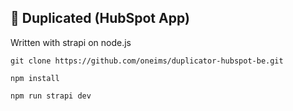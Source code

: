 ## 📝 Duplicated (HubSpot App)

Written with strapi on node.js

`git clone https://github.com/oneims/duplicator-hubspot-be.git`

`npm install`

`npm run strapi dev`
